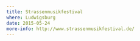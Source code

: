 ```yaml
---
title: Strassenmusikfestival
where: Ludwigsburg
date: 2015-05-24
more-info: http://www.strassenmusikfestival.de/
---
```

